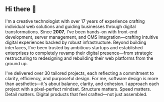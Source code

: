 ## Hi there 👋

I'm a creative technologist with over 17 years of experience crafting individual web solutions and guiding businesses through digital transformations. Since **2007**, I’ve been hands-on with front-end development, server management, and CMS integration—crafting intuitive digital experiences backed by robust infrastructure. Beyond building interfaces, I’ve been trusted by ambitious startups and established enterprises to completely revamp their digital presence—from strategic restructuring to redesigning and rebuilding their web platforms from the ground up.

I've delivered over 30 tailored projects, each reflecting a commitment to clarity, efficiency, and purposeful design. For me, software design is more than aesthetics—it's about balance, clarity, and cohesion. I approach each project with a pixel-perfect mindset. Structure matters. Speed matters. Detail matters. Digital products that feel crafted—not just assembled.



<!--
**cdnik/cdnik** is a ✨ _special_ ✨ repository because its `README.md` (this file) appears on your GitHub profile.

Here are some ideas to get you started:

- 🔭 I’m currently working on ...
- 🌱 I’m currently learning ...
- 👯 I’m looking to collaborate on ...
- 🤔 I’m looking for help with ...
- 💬 Ask me about ...
- 📫 How to reach me: ...
- 😄 Pronouns: ...
- ⚡ Fun fact: ...
-->
